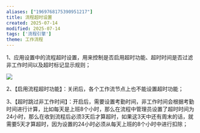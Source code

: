```yaml
---
aliases: ["1969768175390951217"]
title: 流程超时设置
created: 2025-07-14
modified: 2025-07-14
tags: ['流程引擎']
theme: 工作流程
---
```


1、应用设置中的流程超时设置，用来控制是否启用超时功能、超时时间是否过滤非工作时间以及超时标记显示规则；

![](https://myhelpdoc.oss-cn-heyuan.aliyuncs.com/mdimages/8ade9b4d4154d6536c82649919f052f2.jpg)

2、【启用流程超时功能】：关闭后，各个工作流节点上也不能设置超时功能；

3、【超时跳过非工作时间】：开启后，需要设置考勤时间，非工作时间会根据考勤时间进行计算，比如每天是上班8个小时，那么在流程中管理员设置了超时时间为24小时，那么在收到流程后必须3天后才算超时，如果这3天中还有周末的话，就需要5天才算超时，因为设置的24小时必须从每天上班的8个小时中进行扣除；

